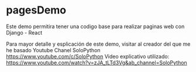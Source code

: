 # pagesDemo
Este demo permitira tener una codigo base para realizar paginas web con Django - React

Para mayor detalle y esplicación de este demo, visitar al creador del que me he basado Youtube Chanel SoloPython https://www.youtube.com/c/SoloPython
Video explicativo utilizado: https://www.youtube.com/watch?v=zJA_tLTd3Vg&ab_channel=SoloPython
